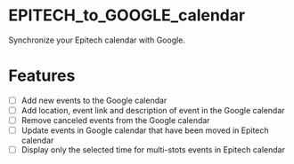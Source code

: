 # EPITECH_to_GOOGLE_calendar
Synchronize your Epitech calendar with Google.

# Features
  - [ ] Add new events to the Google calendar
  - [ ] Add location, event link and description of event in the Google calendar
  - [ ] Remove canceled events from the Google calendar
  - [ ] Update events in Google calendar that have been moved in Epitech calendar
  - [ ] Display only the selected time for multi-stots events in Epitech calendar
